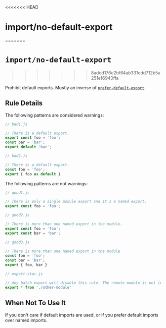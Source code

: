 <<<<<<< HEAD
# import/no-default-export

<!-- end auto-generated rule header -->
=======
# `import/no-default-export`
>>>>>>> 8aded176e2bf64ab331edd712b5a251ef6940ffa

Prohibit default exports. Mostly an inverse of [`prefer-default-export`].

[`prefer-default-export`]: ./prefer-default-export.md

## Rule Details

The following patterns are considered warnings:

```javascript
// bad1.js

// There is a default export.
export const foo = 'foo';
const bar = 'bar';
export default 'bar';
```

```javascript
// bad2.js

// There is a default export.
const foo = 'foo';
export { foo as default }
```

The following patterns are not warnings:

```javascript
// good1.js

// There is only a single module export and it's a named export.
export const foo = 'foo';
```

```javascript
// good2.js

// There is more than one named export in the module.
export const foo = 'foo';
export const bar = 'bar';
```

```javascript
// good3.js

// There is more than one named export in the module
const foo = 'foo';
const bar = 'bar';
export { foo, bar }
```

```javascript
// export-star.js

// Any batch export will disable this rule. The remote module is not inspected.
export * from './other-module'
```

## When Not To Use It

If you don't care if default imports are used, or if you prefer default imports over named imports.
